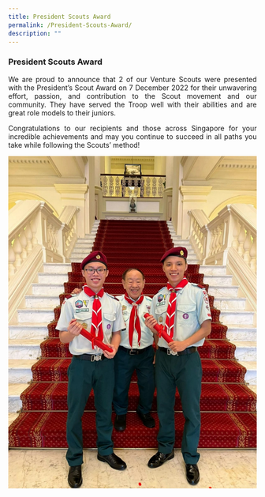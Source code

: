 ```yaml
---
title: President Scouts Award
permalink: /President-Scouts-Award/
description: ""
---
```


### President Scouts Award
<style>
p {text-align: justify;}
</style>

We are proud to announce that 2 of our Venture Scouts were presented with the President’s Scout Award on 7 December 2022 for their unwavering effort, passion, and contribution to the Scout movement and our community. They have served the Troop well with their abilities and are great role models to their juniors.

Congratulations to our recipients and those across Singapore for your incredible achievements and may you continue to succeed in all paths you take while following the Scouts’ method!

![President Scouts Award](/images/Scout%20President%20Award.jpeg)